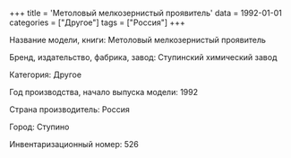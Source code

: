 +++
title = 'Метоловый мелкозернистый проявитель'
data = 1992-01-01
categories = ["Другое"]
tags = ["Россия"]
+++

Название модели, книги: Метоловый мелкозернистый проявитель

Бренд, издательство, фабрика, завод: Ступинский химический завод

Категория: Другое

Год производства, начало выпуска модели: 1992

Страна производитель: Россия

Город: Ступино

Инвентаризационный номер: 526

